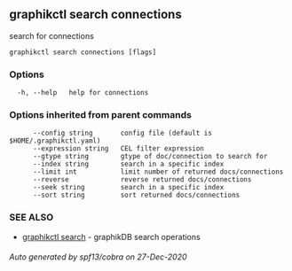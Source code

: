 ## graphikctl search connections

search for connections

```
graphikctl search connections [flags]
```

### Options

```
  -h, --help   help for connections
```

### Options inherited from parent commands

```
      --config string       config file (default is $HOME/.graphikctl.yaml)
      --expression string   CEL filter expression
      --gtype string        gtype of doc/connection to search for
      --index string        search in a specific index
      --limit int           limit number of returned docs/connections
      --reverse             reverse returned docs/connections
      --seek string         search in a specific index
      --sort string         sort returned docs/connections
```

### SEE ALSO

* [graphikctl search](graphikctl_search.md)	 - graphikDB search operations

###### Auto generated by spf13/cobra on 27-Dec-2020
